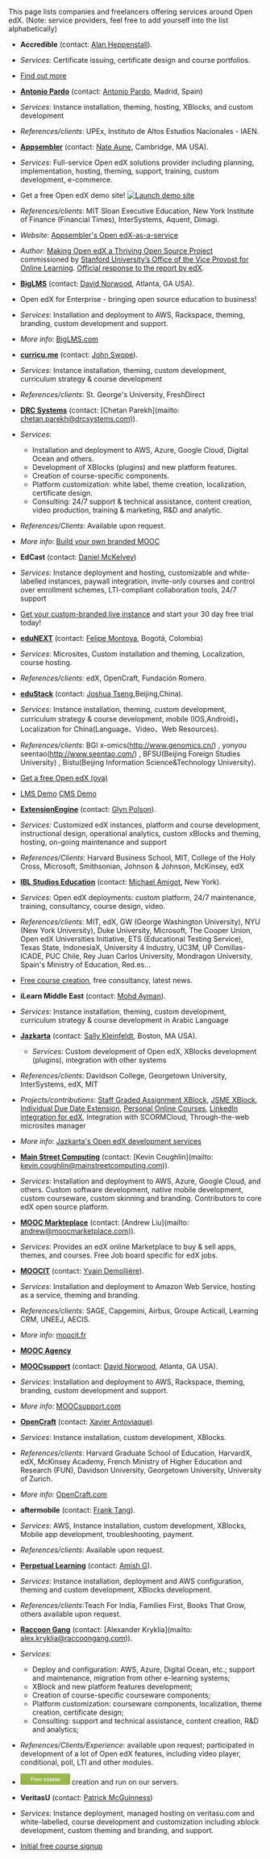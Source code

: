 This page lists companies and freelancers offering services around Open edX. (Note: service providers, feel free to add yourself into the list alphabetically)

* **Accredible** (contact: [Alan Heppenstall](mailto:alan@accredible.com)).
 * _Services_: Certificate issuing, certificate design and course portfolios.
 * [Find out more](https://www.accredible.com/) 

* **[Antonio Pardo](http://apardo.alabs.org)** (contact: [Antonio Pardo](mailto:antonio.pardo@gmail.com), Madrid, Spain)
 * _Services_: Instance installation, theming, hosting, XBlocks, and custom development
 * _References/clients_: UPEx, Instituto de Altos Estudios Nacionales - IAEN.

* **[Appsembler](http://www.appsembler.com)** (contact: [Nate Aune](mailto:nate@appsembler.com), Cambridge, MA USA).
 * _Services_: Full-service Open edX solutions provider including planning, implementation, hosting, theming, support, training, custom development, e-commerce. 
 * Get a free Open edX demo site! 
[![Launch demo site](http://launcher.appsembler.com/static/img/buttons/btn-mini-green.png)](http://www.appsembler.com/)
 * _References/clients_: MIT Sloan Executive Education, New York Institute of Finance (Financial Times), InterSystems, Aquent, Dimagi.
 * _Website_: [Appsembler's Open edX-as-a-service](http://www.appsembler.com)
 * _Author_: [Making Open edX a Thriving Open Source Project](https://docs.google.com/document/d/1UV0LhaaPLpx8TLHuK1f9luNcRrpSNmXg0baINLk2W34/edit) commissioned by [Stanford University’s Office of the Vice Provost for Online Learning](https://groups.google.com/d/msg/edx-code/DRqcLlMKhgs/KBvzBj13hQ8J). [Official response to the report by edX](http://engineering.edx.org/2014/07/response-to-stanford-report-on-open-edx/).

* **[BigLMS](http://www.biglms.com/)** (contact: [David Norwood](mailto:info@biglms.com), Atlanta, GA USA).
 * Open edX for Enterprise - bringing open source education to business!
 * _Services_: Installation and deployment to AWS, Rackspace, theming, branding, custom development and support.
 * _More info_: [BigLMS.com](http://www.biglms.com/)

* **[curricu.me](http://curricu.me)** (contact: [John Swope](mailto:john@curricu.me)).
 * _Services_: Instance installation, theming, custom development, curriculum strategy & course development
 * _References/clients_: St. George's University, FreshDirect

* **[DRC Systems](http://www.drcsystems.com/mooc/)** (contact: [Chetan Parekh](mailto: chetan.parekh@drcsystems.com)).
 * _Services_: 
    * Installation and deployment to AWS, Azure, Google Cloud, Digital Ocean and others.
    * Development of XBlocks (plugins) and new platform features.
    * Creation of course-specific components.
    * Platform customization: white label, theme creation, localization, certificate design.
    * Consulting: 24/7 support & technical assistance, content creation, video production, training & marketing, R&D and analytic.
 * _References/Clients_: Available upon request.
 * _More info_: [Build your own branded MOOC](http://www.drcsystems.com/mooc/)

* **EdCast** (contact: [Daniel McKelvey](mailto:info@edcast.com))
 * _Services_: Instance deployment and hosting, customizable and white-labelled instances, paywall integration, invite-only courses and control over enrollment schemes, LTI-compliant collaboration tools, 24/7 support
 * [Get your custom-branded live instance](http://www.edcast.com/corp/educators) and start your 30 day free trial today!

* **[eduNEXT](http://www.edunext.co/)** (contact: [Felipe Montoya](mailto:felipe.montoya@edunext.co), Bogotá, Colombia)
 * _Services_: Microsites, Custom installation and theming, Localization, course hosting.
 * _References/clients_: edX, OpenCraft, Fundación Romero.

* **[eduStack](http://www.edustack.org/)** (contact: [Joshua Tseng](mailto:info@edustack.org),Beijing,China).
 * _Services_: Instance installation, theming, custom development, curriculum strategy & course development, mobile (IOS,Android)， Localization for China(Language、Video、Web Resources).
 * _References/clients_: BGI x-omics(http://www.genomics.cn/) , yonyou seentao(http://www.seentao.com/) , BFSU(Beijing Foreign Studies University) , Bistu(Beijing Information Science&Technology University).
 * [Get a free Open edX (ova)](http://www.edustack.org/?page_id=8)
 * [LMS Demo](http://x.edustack.org) [CMS Demo](http://studio.edustack.org)

* **[ExtensionEngine](http://extensionengine.com)** (contact: [Glyn Polson](mailto:glyn@extensionengine.com)).
 * _Services_: Customized edX instances, platform and course development, instructional design, operational analytics, custom xBlocks and theming, hosting, on-going maintenance and support
 * _References/Clients_: Harvard Business School, MIT, College of the Holy Cross, Microsoft, Smithsonian, Johnson & Johnson, McKinsey, edX

* **[IBL Studios Education](http://www.iblstudios.com/)** (contact: [Michael Amigot](mailto:amigot@iblstudios.com), New York).
 * _Services_: Open edX deployments: custom platform, 24/7 maintenance, training, consultancy, course design, video.  
 * _References/clients_: MIT, edX, GW (George Washington University), NYU (New York University), Duke University, Microsoft, The Cooper Union, Open edX Universities Initiative, ETS (Educational Testing Service), Texas State, IndonesiaX, University 4 Industry, UC3M, UP Comillas-ICADE, PUC Chile, Rey Juan Carlos University, Mondragon University, Spain's Ministry of Education, Red.es...
 * [Free course creation](http://edx-studio.iblstudios.com/signin), free consultancy, latest news.

* **iLearn Middle East** (contact: [Mohd Ayman](mailto:solutions@ilearn.ws)).
 * _Services_: Instance installation, theming, custom development, curriculum strategy & course development in Arabic Language

* **[Jazkarta](http://jazkarta.com/edx)** (contact: [Sally Kleinfeldt](mailto:sales@jazkarta.com), Boston, MA USA).
  * _Services_: Custom development of Open edX, XBlocks development (plugins), integration with other systems
 * _References/clients_: Davidson College, Georgetown University, InterSystems, edX, MIT
 * _Projects/contributions_: [Staff Graded Assignment XBlock](https://github.com/mitodl/edx-sga), [JSME XBlock](https://github.com/jazkarta/edx-jsme), [Individual Due Date Extension](https://github.com/edx/edx-platform/pull/2062), [Personal Online Courses](http://goo.gl/owBwoQ), [LinkedIn integration for edX](https://www.edx.org/blog/you-can-now-share-edx-success-linkedin), Integration with SCORMCloud, Through-the-web microsites manager
 * _More info_: [Jazkarta's Open edX development services](http://jazkarta.com/edx)

* **[Main Street Computing](http://mainstreetcomputing.com/)** (contact: [Kevin Coughlin](mailto: kevin.coughlin@mainstreetcomputing.com)).
 * _Services_: Installation and deployment to AWS, Azure, Google Cloud, and others.  Custom software development, native mobile development, custom courseware, custom skinning and branding.  Contributors to core edX open source platform.  

* **[MOOC Markteplace](http://moocmarketplace.com/)** (contact: [Andrew Liu](mailto: andrew@moocmarketplace.com)).
 * _Services_: Provides an edX online Marketplace to buy & sell apps, themes, and courses.  Free Job board specific for edX jobs.

* **[MOOCIT](http://moocit.fr/)** (contact: [Yvain Demollière](mailto:contact@moocit.fr)).
 * _Services_: Installation and deployment to Amazon Web Service, hosting as a service, theming and branding.
 * _References/clients_: SAGE, Capgemini, Airbus, Groupe Acticall, Learning CRM, UNEEJ, AECIS.
 * _More info_: [moocit.fr](http://moocit.fr)   

* **[MOOC Agency](http://themoocagency.com/)**

* **[MOOCsupport](http://www.moocsupport.com/)** (contact: [David Norwood](mailto:info@moocsupport.com), Atlanta, GA USA).
 * _Services_: Installation and deployment to AWS, Rackspace, theming, branding, custom development and support.
 * _More info_: [MOOCsupport.com](http://www.moocsupport.com/)

* **[OpenCraft](http://opencraft.com/)** (contact: [Xavier Antoviaque](mailto:xavier@opencraft.com)).
 * _Services_: Instance installation, custom development, XBlocks.
 * _References/clients_: Harvard Graduate School of Education, HarvardX, edX, McKinsey Academy, French Ministry of Higher Education and Research (FUN), Davidson University, Georgetown University, University of Zurich.
 * _More info_: [OpenCraft.com](http://opencraft.com/)

* **aftermobile** (contact: [Frank Tang](mailto:franktsh@gmail.com)).
 * _Services_: AWS, Instance installation, custom development, XBlocks, Mobile app development, troubleshooting, payment.
 * _References/clients_: Available upon request.

* **[Perpetual Learning](http://learning.perpetualny.com/)** (contact: [Amish G](mailto:info@perpetualny.com)).
 * _Services_: Instance installation, deployment and AWS configuration, theming and custom development, XBlocks development.
 * _References/clients_:Teach For India,  Families First, Books That Grow, others available upon request.


* **[Raccoon Gang](http://raccoongang.com/)** (contact: [Alexander Kryklia](mailto: alex.kryklia@raccoongang.com)).
 * _Services_: 
    * Deploy and configuration: AWS, Azure, Digital Ocean, etc.; support and maintenance, migration from other e-learning systems;
    * XBlock and new platform features development;
    * Creation of course-specific courseware components;
    * Platform customization: courseware components, localization, theme creation, certificate design;
    * Consulting: support and technical assistance, content creation, R&D and analytics;
 * _References/Clients/Experience_: available upon request; participated in development of a lot of Open edX features, including video player, conditional, poll, LTI and other modules.
 * _[![Free course](https://github.com/raccoongang/raccoongang.github.io/blob/customizations/images/fc_green.png)](http://raccoongang.com/en/)_ creation and run on our servers.



* **VeritasU** (contact: [Patrick McGuinness](mailto:patrick@veritasu.com))
 * _Services_: Instance deployment, managed hosting on veritasu.com and white-labelled, course development and customization including xblock development, custom theming and branding, and support.
 * [Initial free course signup](http://www.veritasu.com/) 